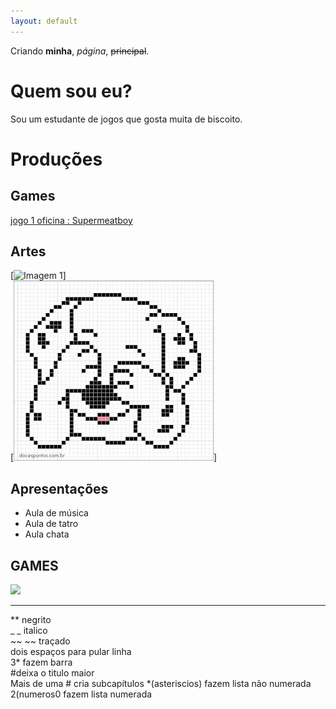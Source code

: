 ```yaml
---
layout: default
---
```


Criando **minha**, _página_, ~~principal~~.

# Quem sou eu?  
Sou um estudante de jogos que gosta muita de biscoito.

# Produções

## Games

[jogo 1 oficina : Supermeatboy](https://lucas-manolo.github.io/Invoke/)

## Artes  
[![Imagem 1](http://br.kogstatic.com/gen_images/85/88/8588bffa3d074e19b7267c52994c9612.png)]  
[![](blut.jpg)]

## Apresentações
* Aula de música  
* Aula de tatro  
* Aula chata  

## GAMES

[![](http://www.jogalo.com/in/20186391.jpg)](https://lucas-manolo.github.io/Invoke/)




* * *

** negrito  
_ _ italico  
~~ ~~ traçado  
   dois espaços para pular linha  
3* fazem barra  
#deixa o titulo maior  
Mais de uma # cria subcapítulos
*(asteriscios) fazem lista não numerada  
2(numeros0 fazem lista numerada
